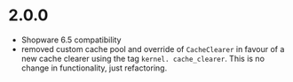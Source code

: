 # 2.0.0
- Shopware 6.5 compatibility
- removed custom cache pool and override of `CacheClearer` in favour of a new cache clearer using the tag `kernel.
  cache_clearer`. This is no change in functionality, just refactoring.
